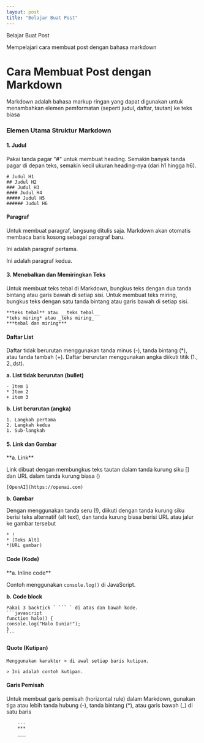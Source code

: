 ```yaml
---
layout: post 
title: "Belajar Buat Post"
---
```


Belajar Buat Post

Mempelajari cara membuat post dengan bahasa markdown

<h1>Cara Membuat Post dengan Markdown</h1>
Markdown adalah bahasa markup ringan yang dapat digunakan untuk menambahkan elemen pemformatan (seperti judul, daftar, tautan) ke teks biasa

<h3>Elemen Utama Struktur Markdown</h3>

<h4>1. Judul</h4>
Pakai tanda pagar "#" untuk membuat heading. Semakin banyak tanda pagar di depan teks, semakin kecil ukuran heading-nya (dari h1 hingga h6). 

    # Judul H1
    ## Judul H2
    ### Judul H3
    #### Judul H4
    ##### Judul H5
    ###### Judul H6

<h4>Paragraf</h4>
Untuk membuat paragraf, langsung ditulis saja. Markdown akan otomatis membaca baris kosong sebagai paragraf baru.

Ini adalah paragraf pertama.

Ini adalah paragraf kedua.

<h4>3. Menebalkan dan Memiringkan Teks</h4>
Untuk membuat teks tebal di Markdown, bungkus teks dengan dua tanda bintang atau garis bawah di setiap sisi. Untuk membuat teks miring, bungkus teks dengan satu tanda bintang atau garis bawah di setiap sisi.

    **teks tebal** atau __teks tebal__
    *teks miring* atau _teks miring_
    ***tebal dan miring***

<h4>Daftar List</h4>
 Daftar tidak berurutan menggunakan tanda minus (-), tanda bintang (*), atau tanda tambah (+). Daftar berurutan menggunakan angka diikuti titik (1., 2.,dst).

**a. List tidak berurutan (bullet)**

    - Item 1
    * Item 2
    + item 3

**b. List berurutan (angka)**

    1. Langkah pertama
    2. Langkah kedua
    1. Sub-langkah

<h4>5. Link dan Gambar</h4>
**a. Link**

Link dibuat dengan membungkus teks tautan dalam tanda kurung siku [] dan URL dalam tanda kurung biasa ()

    [OpenAI](https://openai.com)

**b. Gambar**

Dengan menggunakan tanda seru (!), diikuti dengan tanda kurung siku berisi teks alternatif (alt text), dan tanda kurung biasa berisi URL atau jalur ke gambar tersebut

    * !
    * [Teks Alt]
    *(URL gambar)

<h4> Code (Kode)</h4>
**a. Inline code**

Contoh menggunakan `console.log()` di JavaScript.

**b. Code block**

    Pakai 3 backtick ` ``` ` di atas dan bawah kode.
    ```javascript
    function halo() {
    console.log("Halo Dunia!");
    }
    ```
<h4>Quote (Kutipan)</h4>

    Menggunakan karakter > di awal setiap baris kutipan. 

    > Ini adalah contoh kutipan.

<h4>Garis Pemisah</h4>

Untuk membuat garis pemisah (horizontal rule) dalam Markdown, gunakan tiga atau lebih tanda hubung (-), tanda bintang (*), atau garis bawah (_) di satu baris

        ---
        ***
        ___
